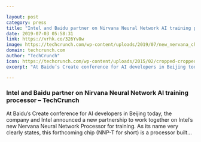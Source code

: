 ```yaml
---

layout: post
category: press
title: "Intel and Baidu partner on Nirvana Neural Network AI training processor"
date: 2019-07-03 05:58:31
link: https://vrhk.co/326Yv8w
image: https://techcrunch.com/wp-content/uploads/2019/07/new_nervana_chip-fb.jpg?w=762
domain: techcrunch.com
author: "TechCrunch"
icon: https://techcrunch.com/wp-content/uploads/2015/02/cropped-cropped-favicon-gradient.png?w=180
excerpt: "At Baidu’s Create conference for AI developers in Beijing today, the company and Intel announced a new partnership to work together on Intel’s new Nervana Neural Network Processor for training. As its name very clearly states, this forthcoming chip (NNP-T for short) is a processor built…"

---
```


### Intel and Baidu partner on Nirvana Neural Network AI training processor – TechCrunch

At Baidu’s Create conference for AI developers in Beijing today, the company and Intel announced a new partnership to work together on Intel’s new Nervana Neural Network Processor for training. As its name very clearly states, this forthcoming chip (NNP-T for short) is a processor built…